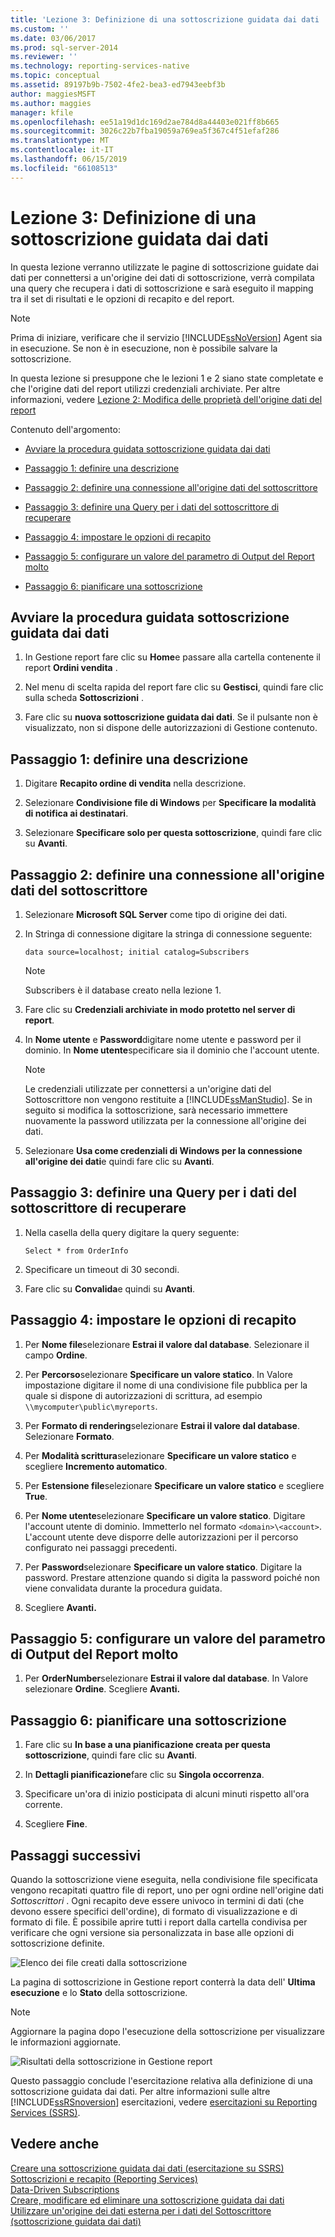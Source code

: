 ```yaml
---
title: 'Lezione 3: Definizione di una sottoscrizione guidata dai dati | Microsoft Docs'
ms.custom: ''
ms.date: 03/06/2017
ms.prod: sql-server-2014
ms.reviewer: ''
ms.technology: reporting-services-native
ms.topic: conceptual
ms.assetid: 89197b9b-7502-4fe2-bea3-ed7943eebf3b
author: maggiesMSFT
ms.author: maggies
manager: kfile
ms.openlocfilehash: ee51a19d1dc169d2ae784d8a44403e021ff8b665
ms.sourcegitcommit: 3026c22b7fba19059a769ea5f367c4f51efaf286
ms.translationtype: MT
ms.contentlocale: it-IT
ms.lasthandoff: 06/15/2019
ms.locfileid: "66108513"
---
```

# <a name="lesson-3-defining-a-data-driven-subscription"></a>Lezione 3: Definizione di una sottoscrizione guidata dai dati
  In questa lezione verranno utilizzate le pagine di sottoscrizione guidate dai dati per connettersi a un'origine dei dati di sottoscrizione, verrà compilata una query che recupera i dati di sottoscrizione e sarà eseguito il mapping tra il set di risultati e le opzioni di recapito e del report.  
  
> [!NOTE]  
>  Prima di iniziare, verificare che il servizio [!INCLUDE[ssNoVersion](../includes/ssnoversion-md.md)] Agent sia in esecuzione. Se non è in esecuzione, non è possibile salvare la sottoscrizione.  
  
 In questa lezione si presuppone che le lezioni 1 e 2 siano state completate e che l'origine dati del report utilizzi credenziali archiviate.  Per altre informazioni, vedere [Lezione 2: Modifica delle proprietà dell'origine dati del report](../reporting-services/lesson-2-modifying-the-report-data-source-properties.md)  
  
 Contenuto dell'argomento:  
  
-   [Avviare la procedura guidata sottoscrizione guidata dai dati](#bkmk_startwizard)  
  
-   [Passaggio 1: definire una descrizione](#bkmk_definesubscription)  
  
-   [Passaggio 2: definire una connessione all'origine dati del sottoscrittore](#bkmk_defineconnectiontosubscriber)  
  
-   [Passaggio 3: definire una Query per i dati del sottoscrittore di recuperare](#bkmk_definequery)  
  
-   [Passaggio 4: impostare le opzioni di recapito](#bkmk_set_deliveryoptions)  
  
-   [Passaggio 5: configurare un valore del parametro di Output del Report molto](#bkmk_configure_parameter)  
  
-   [Passaggio 6: pianificare una sottoscrizione](#bkmk_schedule_subscription)  
  
##  <a name="bkmk_startwizard"></a> Avviare la procedura guidata sottoscrizione guidata dai dati  
  
1.  In Gestione report fare clic su **Home**e passare alla cartella contenente il report **Ordini vendita** .  
  
2.  Nel menu di scelta rapida del report fare clic su **Gestisci**, quindi fare clic sulla scheda **Sottoscrizioni** .  
  
3.  Fare clic su **nuova sottoscrizione guidata dai dati**. Se il pulsante non è visualizzato, non si dispone delle autorizzazioni di Gestione contenuto.  
  
##  <a name="bkmk_definesubscription"></a> Passaggio 1: definire una descrizione  
  
1.  Digitare **Recapito ordine di vendita** nella descrizione.  
  
2.  Selezionare **Condivisione file di Windows** per **Specificare la modalità di notifica ai destinatari**.  
  
3.  Selezionare **Specificare solo per questa sottoscrizione**, quindi fare clic su **Avanti**.  
  
##  <a name="bkmk_defineconnectiontosubscriber"></a> Passaggio 2: definire una connessione all'origine dati del sottoscrittore  
  
1.  Selezionare **Microsoft SQL Server** come tipo di origine dei dati.  
  
2.  In Stringa di connessione digitare la stringa di connessione seguente:  
  
    ```  
    data source=localhost; initial catalog=Subscribers  
    ```  
  
    > [!NOTE]  
    >  Subscribers è il database creato nella lezione 1.  
  
3.  Fare clic su **Credenziali archiviate in modo protetto nel server di report**.  
  
4.  In **Nome utente** e **Password**digitare nome utente e password per il dominio. In **Nome utente**specificare sia il dominio che l'account utente.  
  
    > [!NOTE]  
    >  Le credenziali utilizzate per connettersi a un'origine dati del Sottoscrittore non vengono restituite a [!INCLUDE[ssManStudio](../includes/ssmanstudio-md.md)]. Se in seguito si modifica la sottoscrizione, sarà necessario immettere nuovamente la password utilizzata per la connessione all'origine dei dati.  
  
5.  Selezionare **Usa come credenziali di Windows per la connessione all'origine dei dati**e quindi fare clic su **Avanti**.  
  
##  <a name="bkmk_definequery"></a> Passaggio 3: definire una Query per i dati del sottoscrittore di recuperare  
  
1.  Nella casella della query digitare la query seguente:  
  
    ```  
    Select * from OrderInfo  
    ```  
  
2.  Specificare un timeout di 30 secondi.  
  
3.  Fare clic su **Convalida**e quindi su **Avanti**.  
  
##  <a name="bkmk_set_deliveryoptions"></a> Passaggio 4: impostare le opzioni di recapito  
  
1.  Per **Nome file**selezionare **Estrai il valore dal database**. Selezionare il campo **Ordine**.  
  
2.  Per **Percorso**selezionare **Specificare un valore statico**. In Valore impostazione digitare il nome di una condivisione file pubblica per la quale si dispone di autorizzazioni di scrittura, ad esempio `\\mycomputer\public\myreports`.  
  
3.  Per **Formato di rendering**selezionare **Estrai il valore dal database**. Selezionare **Formato**.  
  
4.  Per **Modalità scrittura**selezionare **Specificare un valore statico** e scegliere **Incremento automatico**.  
  
5.  Per **Estensione file**selezionare **Specificare un valore statico** e scegliere **True**.  
  
6.  Per **Nome utente**selezionare **Specificare un valore statico**. Digitare l'account utente di dominio. Immetterlo nel formato `<domain>\<account>`. L'account utente deve disporre delle autorizzazioni per il percorso configurato nei passaggi precedenti.  
  
7.  Per **Password**selezionare **Specificare un valore statico**. Digitare la password. Prestare attenzione quando si digita la password poiché non viene convalidata durante la procedura guidata.  
  
8.  Scegliere **Avanti.**  
  
##  <a name="bkmk_configure_parameter"></a> Passaggio 5: configurare un valore del parametro di Output del Report molto  
  
1.  Per **OrderNumber**selezionare **Estrai il valore dal database**. In Valore selezionare **Ordine**. Scegliere **Avanti.**  
  
##  <a name="bkmk_schedule_subscription"></a> Passaggio 6: pianificare una sottoscrizione  
  
1.  Fare clic su **In base a una pianificazione creata per questa sottoscrizione**, quindi fare clic su **Avanti**.  
  
2.  In **Dettagli pianificazione**fare clic su **Singola occorrenza**.  
  
3.  Specificare un'ora di inizio posticipata di alcuni minuti rispetto all'ora corrente.  
  
4.  Scegliere **Fine**.  
  
## <a name="next-steps"></a>Passaggi successivi  
 Quando la sottoscrizione viene eseguita, nella condivisione file specificata vengono recapitati quattro file di report, uno per ogni ordine nell'origine dati *Sottoscrittori* . Ogni recapito deve essere univoco in termini di dati (che devono essere specifici dell'ordine), di formato di visualizzazione e di formato di file. È possibile aprire tutti i report dalla cartella condivisa per verificare che ogni versione sia personalizzata in base alle opzioni di sottoscrizione definite.  
  
 ![Elenco dei file creati dalla sottoscrizione](../../2014/tutorials/media/ssrs-tutorial-datadriven-subscription-filelist.gif "Elenco dei file creati dalla sottoscrizione")  
  
 La pagina di sottoscrizione in Gestione report conterrà la data dell' **Ultima esecuzione** e lo **Stato** della sottoscrizione.  
  
> [!NOTE]  
>  Aggiornare la pagina dopo l'esecuzione della sottoscrizione per visualizzare le informazioni aggiornate.  
  
 ![Risultati della sottoscrizione in Gestione report](../../2014/tutorials/media/ssrs-tutorial-datadriven-subscription-status-reportmanager.gif "Risultati della sottoscrizione in Gestione report")  
  
 Questo passaggio conclude l'esercitazione relativa alla definizione di una sottoscrizione guidata dai dati. Per altre informazioni sulle altre [!INCLUDE[ssRSnoversion](../includes/ssrsnoversion-md.md)] esercitazioni, vedere [esercitazioni su Reporting Services &#40;SSRS&#41;](../reporting-services/reporting-services-tutorials-ssrs.md).  
  
## <a name="see-also"></a>Vedere anche  
 [Creare una sottoscrizione guidata dai dati &#40;esercitazione su SSRS&#41;](../reporting-services/create-a-data-driven-subscription-ssrs-tutorial.md)   
 [Sottoscrizioni e recapito &#40;Reporting Services&#41;](subscriptions/subscriptions-and-delivery-reporting-services.md)   
 [Data-Driven Subscriptions](subscriptions/data-driven-subscriptions.md)   
 [Creare, modificare ed eliminare una sottoscrizione guidata dai dati](subscriptions/create-modify-and-delete-data-driven-subscriptions.md)   
 [Utilizzare un'origine dei dati esterna per i dati del Sottoscrittore &#40;sottoscrizione guidata dai dati&#41;](subscriptions/use-an-external-data-source-for-subscriber-data-data-driven-subscription.md)  
  
  
